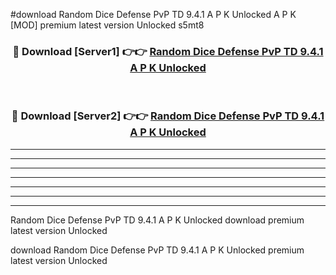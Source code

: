 #download Random Dice Defense PvP TD 9.4.1 A P K Unlocked  A P K [MOD] premium latest version Unlocked s5mt8 



<div align="center">
<h3>🔴 Download [Server1] 👉👉 <a href="https://apkdownload2.web.app/">Random Dice Defense PvP TD 9.4.1 A P K Unlocked </a></h3><br>

<h3>🔴 Download [Server2] 👉👉 <a href="https://apkdownload2.web.app/">Random Dice Defense PvP TD 9.4.1 A P K Unlocked </a></h3>
</div>





----------------------------------------------------------

----------------------------------------------------------

----------------------------------------------------------

----------------------------------------------------------

----------------------------------------------------------

----------------------------------------------------------

----------------------------------------------------------

Random Dice Defense PvP TD 9.4.1 A P K Unlocked  download premium latest version Unlocked

download Random Dice Defense PvP TD 9.4.1 A P K Unlocked  premium latest version Unlocked
